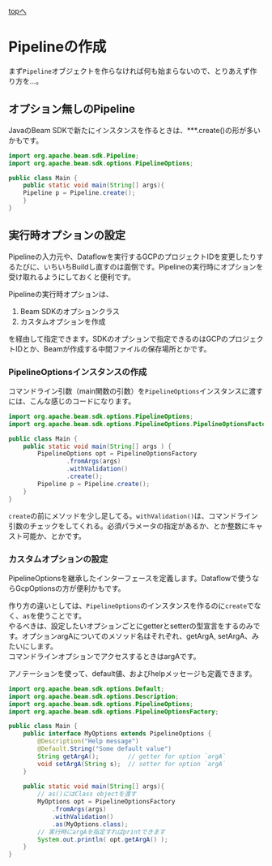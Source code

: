 [topへ](../index.md)

# Pipelineの作成
まず`Pipeline`オブジェクトを作らなければ何も始まらないので、とりあえず作り方を...。

## <span class="head">オプション無しのPipeline</span>
JavaのBeam SDKで新たにインスタンスを作るときは、\*\*\*.create()の形が多いかもです。

```java
import org.apache.beam.sdk.Pipeline;
import org.apache.beam.sdk.options.PipelineOptions;

public class Main {
    public static void main(String[] args){
	Pipeline p = Pipeline.create();
    }
}
```

## <span class="head">実行時オプションの設定</span>
Pipelineの入力元や、Dataflowを実行するGCPのプロジェクトIDを変更したりするたびに、いちいちBuildし直すのは面倒です。Pipelineの実行時にオプションを受け取れるようにしておくと便利です。

Pipelineの実行時オプションは、

1. Beam SDKのオプションクラス
2. カスタムオプションを作成

を経由して指定できます。SDKのオプションで指定できるのはGCPのプロジェクトIDとか、Beamが作成する中間ファイルの保存場所とかです。

### PipelineOptionsインスタンスの作成
コマンドライン引数（main関数の引数）を`PipelineOptions`インスタンスに渡すには、こんな感じのコードになります。

```java
import org.apache.beam.sdk.options.PipelineOptions;
import org.apache.beam.sdk.options.PipelineOptions.PipelineOptionsFactory;

public class Main {
    public static void main(String[] args ) {
        PipelineOptions opt = PipelineOptionsFactory
                .fromArgs(args)
                .withValidation()
                .create();
        Pipeline p = Pipeline.create();
    }
}
```

`create`の前にメソッドを少し足してる。`withValidation()`は、コマンドライン引数のチェックをしてくれる。必須パラメータの指定があるか、とか整数にキャスト可能か、とかです。

### カスタムオプションの設定
PipelineOptionsを継承したインターフェースを定義します。Dataflowで使うならGcpOptionsの方が便利かもです。

作り方の違いとしては、`PipelineOptions`のインスタンスを作るのに`create`でなく、`as`を使うことです。  
やるべきは、設定したいオプションごとにgetterとsetterの型宣言をするのみです。オプションargAについてのメソッド名はそれぞれ、getArgA, setArgA、みたいにします。  
コマンドラインオプションでアクセスするときはargAです。

アノテーションを使って、default値、およびhelpメッセージも定義できます。

```java
import org.apache.beam.sdk.options.Default;
import org.apache.beam.sdk.options.Description;
import org.apache.beam.sdk.options.PipelineOptions;
import org.apache.beam.sdk.options.PipelineOptionsFactory;

public class Main {
    public interface MyOptions extends PipelineOptions {
    	@Description("Help message")
    	@Default.String("Some default value")
        String getArgA();        // getter for option `argA`
    	void setArgA(String s);  // setter for option `argA`
    }
    
    public static void main(String[] args){
        // as()にはClass objectを渡す
        MyOptions opt = PipelineOptionsFactory
            .fromArgs(args)
            .withValidation()
            .as(MyOptions.class);
        // 実行時にargAを指定すればprintできます
        System.out.println( opt.getArgA() );
    }
}
```